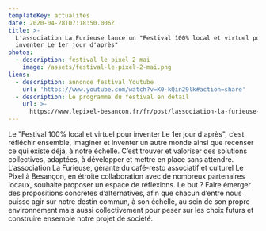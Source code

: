 ```yaml
---
templateKey: actualites
date: 2020-04-28T07:18:50.006Z
title: >-
  L'association La Furieuse lance un "Festival 100% local et virtuel pour
  inventer Le 1er jour d'après"
photos:
  - description: festival le pixel 2 mai
    image: /assets/festival-le-pixel-2-mai.png
liens:
  - description: annonce festival Youtube
    url: 'https://www.youtube.com/watch?v=K0-kQin29lk#action=share'
  - description: Le programme du festival en détail
    url: >-
      https://www.lepixel-besancon.fr/fr/post/lassociation-la-furieuse-lance-un-festival-100-local-et-virtuel-pour-inventer-le-1er-jour-dapres
---
```

Le "Festival 100% local et virtuel pour inventer Le 1er jour d'après", c’est réfléchir ensemble, imaginer et inventer un autre monde ainsi que recenser ce qui existe déjà, à notre échelle. C’est trouver et valoriser des solutions collectives, adaptées, à développer et mettre en place sans attendre. L’association La Furieuse, gérante du café-resto associatif et culturel Le Pixel à Besançon, en étroite collaboration avec de nombreux partenaires locaux, souhaite proposer un espace de réflexions. Le but ? Faire émerger des propositions concrètes d’alternatives, afin que chacun d’entre nous puisse agir sur notre destin commun, à son échelle, au sein de son propre environnement mais aussi collectivement pour peser sur les choix futurs et construire ensemble notre projet de société.
